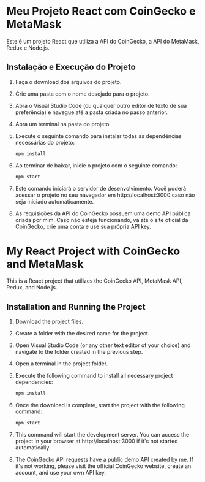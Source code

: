 # Meu Projeto React com CoinGecko e MetaMask

Este é um projeto React que utiliza a API do CoinGecko, a API do MetaMask, Redux e Node.js.

## Instalação e Execução do Projeto

1. Faça o download dos arquivos do projeto.

2. Crie uma pasta com o nome desejado para o projeto.

3. Abra o Visual Studio Code (ou qualquer outro editor de texto de sua preferência) e navegue até a pasta criada no passo anterior.

4. Abra um terminal na pasta do projeto.

5. Execute o seguinte comando para instalar todas as dependências necessárias do projeto:
   
   ```bash
   npm install

6. Ao terminar de baixar, inicie o projeto com o seguinte comando:
   
   ```bash
   npm start

7. Este comando iniciará o servidor de desenvolvimento. Você poderá acessar o projeto no seu navegador em http://localhost:3000 caso não seja iniciado automaticamente.

8. As requisições da API do CoinGecko possuem uma demo API pública criada por mim. Caso não esteja funcionando, vá até o site oficial da CoinGecko, crie uma conta e use sua própria API key.

#

# My React Project with CoinGecko and MetaMask

This is a React project that utilizes the CoinGecko API, MetaMask API, Redux, and Node.js.

## Installation and Running the Project

1. Download the project files.

2. Create a folder with the desired name for the project.

3. Open Visual Studio Code (or any other text editor of your choice) and navigate to the folder created in the previous step.

4. Open a terminal in the project folder.

5. Execute the following command to install all necessary project dependencies:
   
   ```bash
   npm install

6. Once the download is complete, start the project with the following command:
   
   ```bash
   npm start
   
7. This command will start the development server. You can access the project in your browser at http://localhost:3000 if it's not started automatically.

8. The CoinGecko API requests have a public demo API created by me. If it's not working, please visit the official CoinGecko website, create an account, and use your own API key.
